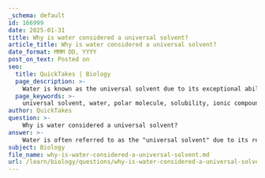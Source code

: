 ```yaml
---
_schema: default
id: 166999
date: 2025-01-31
title: Why is water considered a universal solvent?
article_title: Why is water considered a universal solvent?
date_format: MMM DD, YYYY
post_on_text: Posted on
seo:
  title: QuickTakes | Biology
  page_description: >-
    Water is known as the universal solvent due to its exceptional ability to dissolve a wide range of substances, attributed to its polar molecular structure.
  page_keywords: >-
    universal solvent, water, polar molecule, solubility, ionic compounds, sodium chloride, biological processes, dissolving substances, nonpolar molecules, chemical reactions
author: QuickTakes
question: >-
    Why is water considered a universal solvent?
answer: >-
    Water is often referred to as the "universal solvent" due to its remarkable ability to dissolve a wide variety of substances more effectively than any other liquid. This property is primarily attributed to the molecular structure of water, which is a polar molecule. In a water molecule (H₂O), the oxygen atom carries a slight negative charge, while the hydrogen atoms carry slight positive charges. This polarity allows water to interact with and dissolve other polar molecules and ionic compounds.\n\nWhen a substance is introduced to water, the positive part of the water molecules is attracted to the negatively charged components of the solute, while the negative part of the water molecules is attracted to the positively charged components. This interaction facilitates the dissociation of the solute into its constituent ions or molecules, allowing it to dissolve. For example, when salt (sodium chloride) is added to water, the sodium ions (Na⁺) are attracted to the oxygen atoms of water, and the chloride ions (Cl⁻) are attracted to the hydrogen atoms, leading to the dissolution of salt.\n\nHowever, it is important to note that while water can dissolve many substances, it is not a true universal solvent. It cannot dissolve nonpolar substances, such as fats and oils, due to the lack of attraction between nonpolar molecules and the polar water molecules. Therefore, while water is capable of dissolving a vast array of polar and ionic compounds, it does have limitations.\n\nIn summary, water's designation as the universal solvent stems from its ability to dissolve more substances than any other liquid, which is crucial for biological processes and the transport of nutrients and chemicals in living organisms. This property significantly impacts life on Earth, as it facilitates essential chemical reactions and the movement of substances within cells.
subject: Biology
file_name: why-is-water-considered-a-universal-solvent.md
url: /learn/biology/questions/why-is-water-considered-a-universal-solvent
---
```


&nbsp;